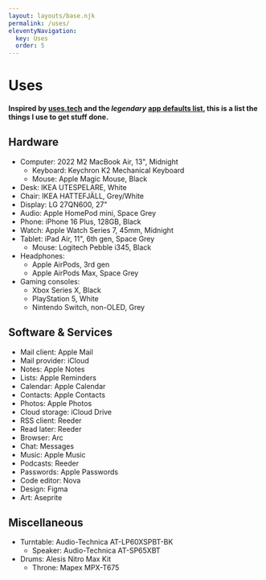 ```yaml
---
layout: layouts/base.njk
permalink: /uses/
eleventyNavigation:
  key: Uses
  order: 5
---
```

# Uses

#### Inspired by [uses.tech](https://uses.tech/) and the *legendary* [app defaults list](https://defaults.rknight.me/), this is a list the things I use to get stuff done.

## Hardware

* Computer: 2022 M2 MacBook Air, 13", Midnight
  * Keyboard: Keychron K2 Mechanical Keyboard
  * Mouse: Apple Magic Mouse, Black
* Desk: IKEA UTESPELARE, White
* Chair: IKEA HATTEFJÄLL, Grey/White
* Display: LG 27QN600, 27"
* Audio: Apple HomePod mini, Space Grey
* Phone: iPhone 16 Plus, 128GB, Black
* Watch: Apple Watch Series 7, 45mm, Midnight
* Tablet: iPad Air, 11", 6th gen, Space Grey
  * Mouse: Logitech Pebble i345, Black
* Headphones:
  * Apple AirPods, 3rd gen
  * Apple AirPods Max, Space Grey
* Gaming consoles:
  * Xbox Series X, Black
  * PlayStation 5, White
  * Nintendo Switch, non-OLED, Grey

## Software & Services

* Mail client: Apple Mail
* Mail provider: iCloud
* Notes: Apple Notes
* Lists: Apple Reminders
* Calendar: Apple Calendar
* Contacts: Apple Contacts
* Photos: Apple Photos
* Cloud storage: iCloud Drive
* RSS client: Reeder
* Read later: Reeder
* Browser: Arc
* Chat: Messages
* Music: Apple Music
* Podcasts: Reeder
* Passwords: Apple Passwords
* Code editor: Nova
* Design: Figma
* Art: Aseprite

## Miscellaneous

* Turntable: Audio-Technica AT-LP60XSPBT-BK
  * Speaker: Audio-Technica AT-SP65XBT
* Drums: Alesis Nitro Max Kit
  * Throne: Mapex MPX-T675
